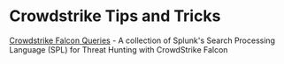 # Crowdstrike Tips and Tricks

[Crowdstrike Falcon Queries](https://github.com/pe3zx/crowdstrike-falcon-queries#list-of-living-off-the-land-binaries-with-network-connections) - A collection of Splunk's Search Processing Language (SPL) for Threat Hunting with CrowdStrike Falcon

